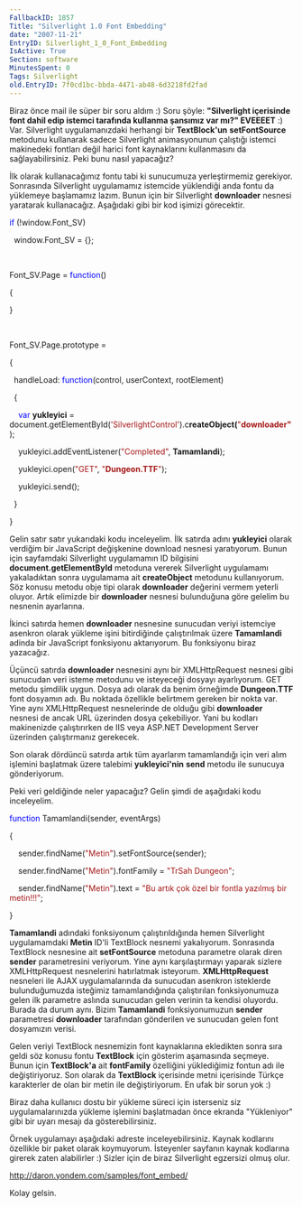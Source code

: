 ```yaml
---
FallbackID: 1857
Title: "Silverlight 1.0 Font Embedding"
date: "2007-11-21"
EntryID: Silverlight_1_0_Font_Embedding
IsActive: True
Section: software
MinutesSpent: 0
Tags: Silverlight
old.EntryID: 7f0cd1bc-bbda-4471-ab48-6d3218fd2fad
---
```

Biraz önce mail ile süper bir soru aldım :) Soru şöyle: **"Silverlight
içerisinde font dahil edip istemci tarafında kullanma şansımız var mı?"
EVEEEET** :) Var. Silverlight uygulamanızdaki herhangi bir
**TextBlock'un** **setFontSource** metodunu kullanarak sadece
Silverlight animasyonunun çalıştığı istemci makinedeki fontları değil
harici font kaynaklarını kullanmasını da sağlayabilirsiniz. Peki bunu
nasıl yapacağız?

İlk olarak kullanacağımız fontu tabi ki sunucumuza yerleştirmemiz
gerekiyor. Sonrasında Silverlight uygulamamız istemcide yüklendiği anda
fontu da yüklemeye başlamamız lazım. Bunun için bir Silverlight
**downloader** nesnesi yaratarak kullanacağız. Aşağıdaki gibi bir kod
işimizi görecektir.

<span style="color: blue;">if</span> (!window.Font\_SV)

  window.Font\_SV = {};

 

Font\_SV.Page = <span style="color: blue;">function</span>()

{

}

 

Font\_SV.Page.prototype =

{

  handleLoad: <span style="color: blue;">function</span>(control,
userContext, rootElement)

  {

    <span style="color: blue;">var</span> **yukleyici** =
document.getElementById(<span
style="color: #a31515;">'SilverlightControl'</span>).c**reateObject(**<span
style="color: #a31515;">"**downloader"**</span>);

    yukleyici.addEventListener(<span
style="color: #a31515;">"Completed"</span>, **Tamamlandi**);

    yukleyici.open(<span style="color: #a31515;">"GET"</span>, <span
style="color: #a31515;">"**Dungeon.TTF**"</span>);

    yukleyici.send();

  }

}

Gelin satır satır yukarıdaki kodu inceleyelim. İlk satırda adını
**yukleyici** olarak verdiğim bir JavaScript değişkenine download
nesnesi yaratıyorum. Bunun için sayfamdaki Silverlight uygulamamın ID
bilgisini **document.getElementById** metoduna vererek Silverlight
uygulamamı yakaladıktan sonra uygulamama ait **createObject** metodunu
kullanıyorum. Söz konusu metodu obje tipi olarak **downloader** değerini
vermem yeterli oluyor. Artık elimizde bir **downloader** nesnesi
bulunduğuna göre gelelim bu nesnenin ayarlarına.

İkinci satırda hemen **downloader** nesnesine sunucudan veriyi istemciye
asenkron olarak yükleme işini bitirdiğinde çalıştırılmak üzere
**Tamamlandi** adinda bir JavaScript fonksiyonu aktarıyorum. Bu
fonksiyonu biraz yazacağız.

Üçüncü satırda **downloader** nesnesini aynı bir XMLHttpRequest nesnesi
gibi sunucudan veri isteme metodunu ve isteyeceği dosyayı ayarlıyorum.
GET metodu şimdilik uygun. Dosya adı olarak da benim örneğimde
**Dungeon.TTF** font dosyamın adı. Bu noktada özellikle belirtmem
gereken bir nokta var. Yine aynı XMLHttpRequest nesnelerinde de olduğu
gibi **downloader** nesnesi de ancak URL üzerinden dosya çekebiliyor.
Yani bu kodları makinenizde çalıştırırken de IIS veya ASP.NET
Development Server üzerinden çalıştırmanız gerekecek.

Son olarak dördüncü satırda artık tüm ayarlarım tamamlandığı için veri
alım işlemini başlatmak üzere talebimi **yukleyici'nin** **send** metodu
ile sunucuya gönderiyorum.

Peki veri geldiğinde neler yapacağız? Gelin şimdi de aşağıdaki kodu
inceleyelim.

<span style="color: blue;">function</span> Tamamlandi(sender, eventArgs)

{

    sender.findName(<span
style="color: #a31515;">"Metin"</span>).setFontSource(sender);

    sender.findName(<span
style="color: #a31515;">"Metin"</span>).fontFamily = <span
style="color: #a31515;">"TrSah Dungeon"</span>;

    sender.findName(<span style="color: #a31515;">"Metin"</span>).text =
<span style="color: #a31515;">"Bu artık çok özel bir fontla yazılmış bir
metin!!!"</span>;

}

**Tamamlandi** adındaki fonksiyonum çalıştırıldığında hemen Silverlight
uygulamamdaki **Metin** ID'li TextBlock nesnemi yakalıyorum. Sonrasında
TextBlock nesnesine ait **setFontSource** metoduna parametre olarak
diren **sender** parametresini veriyorum. Yine aynı karşılaştırmayı
yaparak sizlere XMLHttpRequest nesnelerini hatırlatmak isteyorum.
**XMLHttpRequest** nesneleri ile AJAX uygulamalarında da sunucudan
asenkron isteklerde bulunduğumuzda isteğimiz tamamlandığında
çalıştırılan fonksiyonumuza gelen ilk parametre aslında sunucudan gelen
verinin ta kendisi oluyordu. Burada da durum aynı. Bizim **Tamamlandi**
fonksiyonumuzun **sender** parametresi **downloader** tarafından
gönderilen ve sunucudan gelen font dosyamızın verisi.

Gelen veriyi TextBlock nesnemizin font kaynaklarına ekledikten sonra
sıra geldi söz konusu fontu **TextBlock** için gösterim aşamasında
seçmeye. Bunun için **TextBlock'a** ait **fontFamily** özelliğini
yüklediğimiz fontun adı ile değiştiriyoruz. Son olarak da **TextBlock**
içerisinde metni içerisinde Türkçe karakterler de olan bir metin ile
değiştiriyorum. En ufak bir sorun yok :)

Biraz daha kullanıcı dostu bir yükleme süreci için isterseniz siz
uygulamalarınızda yükleme işlemini başlatmadan önce ekranda "Yükleniyor"
gibi bir uyarı mesajı da gösterebilirsiniz.

Örnek uygulamayı aşağıdaki adreste inceleyebilirsiniz. Kaynak kodlarını
özellikle bir paket olarak koymuyorum. İsteyenler sayfanın kaynak
kodlarına girerek zaten alabilirler :) Sizler için de biraz Silverlight
egzersizi olmuş olur.

<http://daron.yondem.com/samples/font_embed/>

Kolay gelsin.


